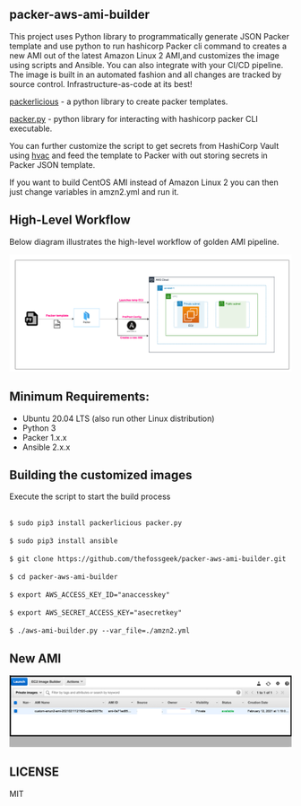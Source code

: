 packer-aws-ami-builder
----------------------

This project uses Python library to programmatically generate JSON Packer template and use python to run hashicorp Packer cli command to creates a new AMI out of the latest Amazon Linux 2 AMI,and customizes the image using scripts and Ansible. You can also integrate with your CI/CD pipeline. The image is built in an automated fashion and all changes are tracked by source control. Infrastructure-as-code at its best!

[packerlicious](https://github.com/mayn/packerlicious) - a python library to create packer templates.

[packer.py](https://github.com/mayn/packer.py) - python library for interacting with hashicorp packer CLI executable.

You can further customize the script to get secrets from HashiCorp Vault using [hvac](https://github.com/hvac/hvac) and feed the template to Packer with out storing secrets in Packer JSON template.

If you want to build CentOS AMI instead of Amazon Linux 2 you can then just change variables in amzn2.yml and run it. 

High-Level Workflow
-------------------

Below diagram illustrates the high-level workflow of golden AMI pipeline.

![Alt text](images/aws-ami-builder.png?raw=true "pipeline")

Minimum Requirements:
--------------------

* Ubuntu 20.04 LTS (also run other Linux distribution)
* Python 3
* Packer 1.x.x
* Ansible 2.x.x

Building the customized images
------------------------------

Execute the script to start the build process

```console

$ sudo pip3 install packerlicious packer.py

$ sudo pip3 install ansible

$ git clone https://github.com/thefossgeek/packer-aws-ami-builder.git

$ cd packer-aws-ami-builder

$ export AWS_ACCESS_KEY_ID="anaccesskey"

$ export AWS_SECRET_ACCESS_KEY="asecretkey"

$ ./aws-ami-builder.py --var_file=./amzn2.yml

```
New AMI
-------

![Alt text](images/resulting-ami.png?raw=true "resulting-ami")

LICENSE
-------
MIT

